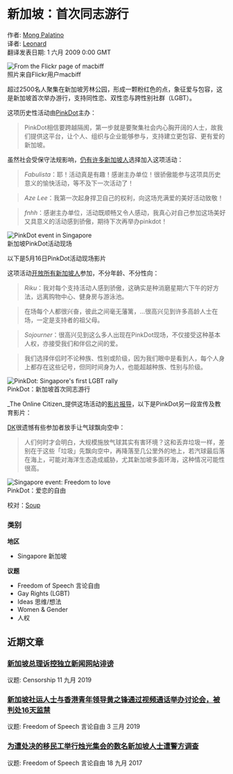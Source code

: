 # 新加坡：首次同志游行

作者: [Mong Palatino](https://globalvoices.org/author/mong/)  
译者: [Leonard](https://zhs.globalvoices.org/author/leonard/)  
翻译发表日期: 1 六月 2009 0:00 GMT  

![From the Flickr page of macbiff](https://globalvoicesonline.org/wp-content/uploads/2009/05/macbiff-300x199.jpg)  
照片来自Flickr用户macbiff

超过2500名人聚集在新加坡芳林公园，形成一颗粉红色的点，象征爱与包容，这是新加坡首次举办游行，支持同性恋、双性恋与跨性别社群（LGBT）。

这项历史性活动由[PinkDot](http://www.pinkdotsg.blogspot.com/)主办：

> PinkDot相信要跨越隔阂，第一步就是要聚集社会内心胸开阔的人士，故我们提供这平台，让个人、组织与企业能够参与，支持建立更包容、更有爱的新加坡。

虽然社会受保守法规影响，[仍有许多新加坡人](http://pinkdotsg.blogspot.com/2009/05/pink-dot-is-love.html#comments)选择加入这项活动：

> _Fabulista_：耶！活动真是有趣！感谢主办单位！很骄傲能参与这项具历史意义的愉快活动，等不及下一次活动了！

> _Aze Lee_：我第一次起身捍卫自己的权利，向这场充满爱的美好活动致敬！

> _fnhh_：感谢主办单位，活动既顺畅又令人感动，我真心对自己参加这场美好又具意义的活动感到骄傲，期待下次再举办pinkdot！

![PinkDot event in Singapore](https://globalvoicesonline.org/wp-content/uploads/2009/05/singapore1.jpg)  
新加坡PinkDot活动现场

以下是5月16日PinkDot活动现场影片

这项活动[开放所有新加坡人](http://pinkdotsg.blogspot.com/2009/05/singapore-is-pink-dot.html#comments)参加，不分年龄、不分性向：

> _Riku_：我对每个支持活动人感到骄傲，这确实是种消磨星期六下午的好方法，远离购物中心、健身房与游泳池。

> 在场每个人都很兴奋，彼此之间毫无藩篱，…很高兴见到许多高龄人士在场，一定是支持者的祖父母。

> _Sojourner_：很高兴见到这么多人出现在PinkDot现场，不仅接受这种基本人权，亦接受我们和伴侣之间的爱。

> 我们选择伴侣时不论种族、性别或阶级，因为我们眼中是看到人，每个人身上都存在这些记号，但同时间身为人，也能超越种族、性别与阶级。

![PinkDot: Singapore's first LGBT rally](https://globalvoicesonline.org/wp-content/uploads/2009/05/singapore2.jpg)  
PinkDot：新加坡首次同志游行

_The Online Citizen_提供这场活动的[影片报导](http://www.youtube.com/watch?v=y5p5hcMc75Q)，以下是PinkDot另一段宣传及教育影片：

[DK](http://blog.dk.sg/2009/05/17/pink-dot-freedom-to-love-not-mass-balloon-release-pinkdot/)很遗憾有些参加者放手让气球飘向空中：

> 人们何时才会明白，大规模施放气球其实有害环境？这和丢弃垃圾一样，差别在于这些「垃圾」先飘向空中，再降落至几公里外的地上，若汽球最后落在海上，可能对海洋生态造成威胁，尤其新加坡多面环海，这种情况可能性很高。

![Singapore event: Freedom to love](https://globalvoicesonline.org/wp-content/uploads/2009/05/singapore3.jpg)  
PinkDot：爱恋的自由

校对：[Soup](http://taipedia.selfip.info/mediawiki/index.php/%E4%BD%BF%E7%94%A8%E8%80%85:Soup)

### 类别

**地区**  
- Singapore 新加坡

**议题**  
- Freedom of Speech 言论自由  
- Gay Rights (LGBT)  
- Ideas 思维/想法  
- Women & Gender  
- 人权  

## 近期文章

### [新加坡总理诉控独立新闻网站诽谤](https://zhs.globalvoices.org/2019/09/11/16911/)  
议题: Censorship 11 九月 2019

### [新加坡社运人士与香港青年领导黄之锋通过视频通话举办讨论会，被判处16天监禁](https://zhs.globalvoices.org/2019/03/03/16479/)  
议题: Freedom of Speech 言论自由 3 三月 2019

### [为遭处决的移民工举行烛光集会的数名新加坡人士遭警方调查](https://zhs.globalvoices.org/2017/09/18/15720/)  
议题: Freedom of Speech 言论自由 18 九月 2017